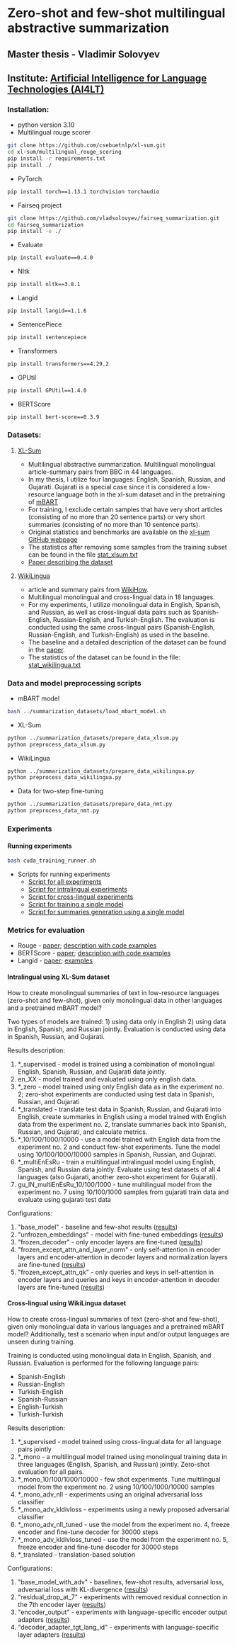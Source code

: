 # Zero-shot and few-shot multilingual abstractive summarization
## Master thesis - Vladimir Solovyev
## Institute: [Artificial Intelligence for Language Technologies (AI4LT)](https://ai4lt.anthropomatik.kit.edu/english/index.php)

### Installation:
- python version 3.10
- Multilingual rouge scorer
```bash
git clone https://github.com/csebuetnlp/xl-sum.git
cd xl-sum/multilingual_rouge_scoring
pip install -r requirements.txt
pip install ./
```
- PyTorch
```bash
pip install torch==1.13.1 torchvision torchaudio
```
- Fairseq project
```bash
git clone https://github.com/vladsolovyev/fairseq_summarization.git
cd fairseq_summarization
pip install -e ./
```
- Evaluate
```bash
pip install evaluate==0.4.0
```
- Nltk
```bash
pip install nltk==3.8.1
```
- Langid
```bash
pip install langid==1.1.6
```
- SentencePiece
```bash
pip install sentencepiece
```
- Transformers
```bash
pip install transformers==4.29.2
```
- GPUtil
```bash
pip install GPUtil==1.4.0
```
- BERTScore
```bash
pip install bert-score==0.3.9
```

### Datasets:
1. [XL-Sum](https://github.com/csebuetnlp/xl-sum)
   - Multilingual abstractive summarization. Multilingual monolingual article-summary pairs from BBC in 44 languages.
   - In my thesis, I utilize four languages: English, Spanish, Russian, and Gujarati. Gujarati is a special case since it is considered a low-resource language both in the xl-sum dataset and in the pretraining of [mBART](https://arxiv.org/pdf/2001.08210.pdf)
   - For training, I exclude certain samples that have very short articles (consisting of no more than 20 sentence parts) or very short summaries (consisting of no more than 10 sentence parts).
   - Original statistics and benchmarks are available on the [xl-sum GitHub webpage](https://github.com/csebuetnlp/xl-sum)
   - The statistics after removing some samples from the training subset can be found in the file [stat_xlsum.txt](../summarization_datasets/stat_xlsum.txt)
   - [Paper describing the dataset](https://aclanthology.org/2021.findings-acl.413.pdf)

2. [WikiLingua](https://github.com/esdurmus/Wikilingua)
   - article and summary pairs from [WikiHow](https://www.wikihow.com/Main-Page).
   - Multilingual monolingual and cross-lingual data in 18 languages.
   - For my experiments, I utilize monolingual data in English, Spanish, and Russian, as well as cross-lingual data pairs such as Spanish-English, Russian-English, and Turkish-English. The evaluation is conducted using the same cross-lingual pairs (Spanish-English, Russian-English, and Turkish-English) as used in the baseline.
   - The baseline and a detailed description of the dataset can be found in the [paper](https://arxiv.org/pdf/2010.03093.pdf).
   - The statistics of the dataset can be found in the file: [stat_wikilingua.txt](../summarization_datasets/stat_wikilingua.txt)

### Data and model preprocessing scripts
- mBART model
```bash
bash ../summarization_datasets/load_mbart_model.sh
```
- XL-Sum
```bash
python ../summarization_datasets/prepare_data_xlsum.py
python preprocess_data_xlsum.py
```
- WikiLingua
```bash
python ../summarization_datasets/prepare_data_wikilingua.py
python preprocess_data_wikilingua.py
```
- Data for two-step fine-tuning
```bash
python ../summarization_datasets/prepare_data_nmt.py
python preprocess_data_nmt.py
```
### Experiments

#### Running experiments
```bash
bash cuda_training_runner.sh
```
- Scripts for running experiments
  - [Script for all experiments](./training_runner.py)
  - [Script for intralingual experiments](./training_runner_xlsum.py)
  - [Script for cross-lingual experiments](./training_runner_wikilingua.py)
  - [Script for training a single model](./train_summarization.py)
  - [Script for summaries generation using a single model](./generate_summaries.py)

### Metrics for evaluation
- Rouge - [paper](https://aclanthology.org/W04-1013.pdf); [description with code examples](https://huggingface.co/spaces/evaluate-metric/rouge)
- BERTScore - [paper](https://arxiv.org/pdf/1904.09675.pdf); [description with code examples](https://huggingface.co/spaces/evaluate-metric/bertscore)
- Langid - [paper](https://aclanthology.org/P12-3005/); [examples](https://github.com/saffsd/langid.py)

#### Intralingual using XL-Sum dataset

How to create monolingual summaries of text in low-resource languages (zero-shot and few-shot), given only monolingual data in other languages and a pretrained mBART model?

Two types of models are trained: 1) using data only in English 2) using data in English, Spanish, and Russian jointly.
Evaluation is conducted using data in Spanish, Russian, and Gujarati.

Results description:
1. *_supervised - model is trained using a combination of monolingual English, Spanish, Russian, and Gujarati data jointly.
2. en_XX - model trained and evaluated using only english data.
3. *_zero - model trained using only English data as in the experiment no. 2; zero-shot experiments are conducted using test data in Spanish, Russian, and Gujarati
4. *_translated - translate test data in Spanish, Russian, and Gujarati into English, create summaries in English using a model trained with English data from the experiment no. 2, translate summaries back into Spanish, Russian, and Gujarati, and calculate metrics.
5. *_10/100/1000/10000 - use a model trained with English data from the experiment no. 2 and conduct few-shot experiments. Tune the model using 10/100/1000/10000 samples in Spanish, Russian, and Gujarati.
6. *_multiEnEsRu - train a multilingual intralingual model using English, Spanish, and Russian data jointly. Evaluate using test datasets of all 4 languages (also Gujarati, another zero-shot experiment for Gujarati).
7. gu_IN_multiEnEsRu_10/100/1000 - tune multilingual model from the experiment no. 7 using 10/100/1000 samples from gujarati train data and evaluate using gujarati test data

Configurations:
1. "base_model" - baseline and few-shot results ([results](./xlsum_results/2023-10-12/base_model/metrics.csv))
2. "unfrozen_embeddings" - model with fine-tuned embeddings ([results](./xlsum_results/2023-10-12/unfrozen_embeddings/metrics.csv))
3. "frozen_decoder" - only encoder layers are fine-tuned ([results](./xlsum_results/2023-10-12/frozen_decoder/metrics.csv))
4. "frozen_except_attn_and_layer_norm" - only self-attention in encoder layers and encoder-attention in decoder layers and normalization layers are fine-tuned ([results](./xlsum_results/2023-10-12/frozen_except_attn_and_layer_norm/metrics.csv))
5. "frozen_except_attn_qk" - only queries and keys in self-attention in encoder layers and queries and keys in encoder-attention in decoder layers are fine-tuned ([results](./xlsum_results/2023-10-12/frozen_except_attn_qk/metrics.csv))

#### Cross-lingual using WikiLingua dataset

How to create cross-lingual summaries of text (zero-shot and few-shot), given only monolingual data in various languages and a pretrained mBART model? Additionally, test a scenario when input and/or output languages are unseen during training.

Training is conducted using monolingual data in English, Spanish, and Russian.
Evaluation is performed for the following language pairs:
- Spanish-English
- Russian-English
- Turkish-English
- Spanish-Russian
- English-Turkish
- Turkish-Turkish

Results description:
1. *_supervised - model trained using cross-lingual data for all language pairs jointly
2. *_mono - a multilingual model trained using monolingual training data in three languages (English, Spanish, and Russian) jointly. Zero-shot evaluation for all pairs.
3. *_mono_10/100/1000/10000 - few shot experiments. Tune multilingual model from the experiment no. 2 using 10/100/1000/10000 samples
4. *_mono_adv_nll - experiments using an original adversarial loss classifier
5. *_mono_adv_kldivloss - experiments using a newly proposed adversarial classifier
6. *_mono_adv_nll_tuned - use the model from the experiment no. 4, freeze encoder and fine-tune decoder for 30000 steps  
7. *_mono_adv_kldivloss_tuned - use the model from the experiment no. 5, freeze encoder and fine-tune decoder for 30000 steps
8. *_translated - translation-based solution

Configurations:
1. "base_model_with_adv" - baselines, few-shot results, adversarial loss, adversarial loss with KL-divergence ([results](./wiki_results/2023-10-12/base_model_with_adv/metrics.csv))
2. "residual_drop_at_7" - experiments with removed residual connection in the 7th encoder layer ([results](./wiki_results/2023-10-12/residual_drop_at_7/metrics.csv))
3. "encoder_output" - experiments with language-specific encoder output adapters ([results](./wiki_results/2023-10-12/encoder_output/metrics.csv))
4. "decoder_adapter_tgt_lang_id" - experiments with language-specific layer adapters ([results](./wiki_results/2023-10-12/decoder_adapter_tgt_lang_id/metrics.csv))
